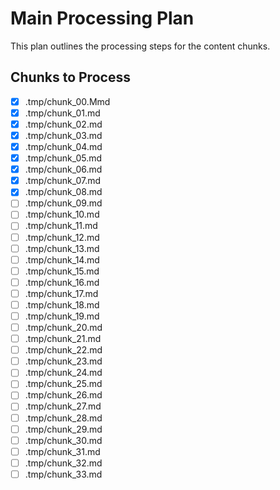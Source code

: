 # Main Processing Plan

This plan outlines the processing steps for the content chunks.

## Chunks to Process

- [x] .tmp/chunk_00.Mmd
- [x] .tmp/chunk_01.md
- [x] .tmp/chunk_02.md
- [x] .tmp/chunk_03.md
- [x] .tmp/chunk_04.md
- [x] .tmp/chunk_05.md
- [x] .tmp/chunk_06.md
- [x] .tmp/chunk_07.md
- [x] .tmp/chunk_08.md
- [ ] .tmp/chunk_09.md
- [ ] .tmp/chunk_10.md
- [ ] .tmp/chunk_11.md
- [ ] .tmp/chunk_12.md
- [ ] .tmp/chunk_13.md
- [ ] .tmp/chunk_14.md
- [ ] .tmp/chunk_15.md
- [ ] .tmp/chunk_16.md
- [ ] .tmp/chunk_17.md
- [ ] .tmp/chunk_18.md
- [ ] .tmp/chunk_19.md
- [ ] .tmp/chunk_20.md
- [ ] .tmp/chunk_21.md
- [ ] .tmp/chunk_22.md
- [ ] .tmp/chunk_23.md
- [ ] .tmp/chunk_24.md
- [ ] .tmp/chunk_25.md
- [ ] .tmp/chunk_26.md
- [ ] .tmp/chunk_27.md
- [ ] .tmp/chunk_28.md
- [ ] .tmp/chunk_29.md
- [ ] .tmp/chunk_30.md
- [ ] .tmp/chunk_31.md
- [ ] .tmp/chunk_32.md
- [ ] .tmp/chunk_33.md 